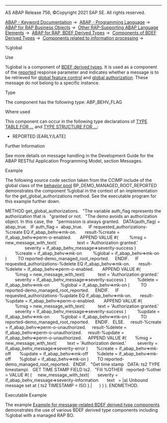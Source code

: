   

* * *

AS ABAP Release 756, ©Copyright 2021 SAP SE. All rights reserved.

[ABAP - Keyword Documentation](javascript:call_link\('abenabap.htm'\)) →  [ABAP - Programming Language](javascript:call_link\('abenabap_reference.htm'\)) →  [ABAP for RAP Business Objects](javascript:call_link\('abenabap_for_rap_bos.htm'\)) →  [Other RAP-Supporting ABAP Language Elements](javascript:call_link\('abenabap_rap_other.htm'\)) →  [ABAP for RAP, BDEF Derived Types](javascript:call_link\('abenrpm_derived_types.htm'\)) →  [Components of BDEF Derived Types](javascript:call_link\('abapderived_types_comp.htm'\)) →  [Components related to information processing](javascript:call_link\('abapderived_types_info.htm'\)) → 

%global

Use

%global is a component of [BDEF derived types](javascript:call_link\('abenrap_derived_type_glosry.htm'\) "Glossary Entry"). It is used as a component of the [reported](javascript:call_link\('abaptype_response_for.htm'\)) response parameter and indicates whether a message is to be retrieved for [global feature control](javascript:call_link\('abenbdl_actions_fc.htm'\)) and [global authorization](javascript:call_link\('abenbdl_authorization.htm'\)). These message do not belong to a specific instance.

Type

The component has the following type: ABP\_BEHV\_FLAG

Where used

This component can occur in the following type declarations of [TYPE TABLE FOR ...](javascript:call_link\('abaptype_table_for.htm'\)) and [TYPE STRUCTURE FOR ...](javascript:call_link\('abaptype_structure_for.htm'\)):

-   REPORTED \[EARLY/LATE\]

Further Information

See more details on message handling in the Development Guide for the ABAP RESTful Application Programming Model, section Messages.

Example

The following source code section taken from the CCIMP include of the global class of the [behavior pool](javascript:call_link\('abenbehavior_pool_glosry.htm'\) "Glossary Entry") BP\_DEMO\_MANAGED\_ROOT\_REPORTED demonstrates the component %global in the context of an implementation for the get\_global\_authorizations method. See the executable program for this example further down.

METHOD get\_global\_authorizations.
  "The variable auth\_flag represents the authorization that is
  "granted or not.
  "The demo avoids an authorization object. In this case, the
  "permission is always granted.
  DATA(auth\_flag) = abap\_true.
  IF auth\_flag =  abap\_true.
    IF requested\_authorizations-%create EQ if\_abap\_behv=>mk-on.
      result-%create = if\_abap\_behv=>perm-o-enabled.
      APPEND VALUE #(
        %msg = new\_message\_with\_text(
                text = 'Authorization granted.'
                severity = if\_abap\_behv\_message=>severity-success )
        %create = if\_abap\_behv=>mk-on
        %global = if\_abap\_behv=>mk-on )
        TO reported-demo\_managed\_root\_reported.
    ENDIF.
    IF requested\_authorizations-%delete EQ if\_abap\_behv=>mk-on.
      result-%delete = if\_abap\_behv=>perm-o-enabled.
      APPEND VALUE #(
        %msg = new\_message\_with\_text(
          text = 'Authorization granted.'
          severity = if\_abap\_behv\_message=>severity-success )
        %delete = if\_abap\_behv=>mk-on
        %global = if\_abap\_behv=>mk-on )
        TO reported-demo\_managed\_root\_reported.
    ENDIF.
    IF requested\_authorizations-%update EQ if\_abap\_behv=>mk-on.
      result-%update = if\_abap\_behv=>perm-o-enabled.
      APPEND VALUE #(
        %msg = new\_message\_with\_text(
          text = 'Authorization granted.'
          severity = if\_abap\_behv\_message=>severity-success )
        %update = if\_abap\_behv=>mk-on
        %global = if\_abap\_behv=>mk-on )
        TO reported-demo\_managed\_root\_reported.
    ENDIF.
  ELSE.
    result-%create = if\_abap\_behv=>perm-o-unauthorized.
    result-%delete = if\_abap\_behv=>perm-o-unauthorized.
    result-%update = if\_abap\_behv=>perm-o-unauthorized.
    APPEND VALUE #(
      %msg = new\_message\_with\_text(
        text = 'Authorization denied.'
        severity = if\_abap\_behv\_message=>severity-error )
      %create = if\_abap\_behv=>mk-off
      %update = if\_abap\_behv=>mk-off
      %delete = if\_abap\_behv=>mk-off
      %global = if\_abap\_behv=>mk-on )
      TO reported-demo\_managed\_root\_reported.
  ENDIF.
  "Get time stamp
  DATA: ts2 TYPE timestampl.
  GET TIME STAMP FIELD ts2.
  "Fill %OTHER
  reported-%other = VALUE #( (
    new\_message\_with\_text(
      severity = if\_abap\_behv\_message=>severity-information
      text   = |a) Unbound message set at { ts2 TIMESTAMP = ISO }.|
     ) ) ).
ENDMETHOD.

Executable Example

The example [Example for message-related BDEF derived type components](javascript:call_link\('abenderived_types_reported_abexa.htm'\)) demonstrates the use of various BDEF derived type components including %global with a managed RAP BO.